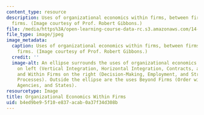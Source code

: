 ```yaml
---
content_type: resource
description: Uses of organizational economics within firms, between firms, and beyond
  firms. (Image courtesy of Prof. Robert Gibbons.)
file: /media/https%3A/open-learning-course-data-rc.s3.amazonaws.com/14-282-organizational-economics-spring-2009/b4ed9be95f10e837acab0a37f34d308b_14-282s09-th.jpg
file_type: image/jpeg
image_metadata:
  caption: Uses of organizational economics within firms, between firms, and beyond
    firms. (Image courtesy of Prof. Robert Gibbons.)
  credit: ''
  image-alt: An ellipse surrounds the uses of organizational economics Between Firms
    on left (Vertical Integration, Horizontal Integration, Contracts, and Hybrids)
    and Within Firms on the right (Decision-Making, Employment, and Structures and
    Processes). Outside the ellipse are the uses Beyond Firms (Order without Law,
    Agencies, and States).
resourcetype: Image
title: Organizational Economics Within Firms
uid: b4ed9be9-5f10-e837-acab-0a37f34d308b
---
```


